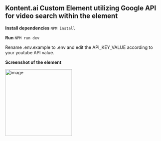 ## Kontent.ai Custom Element utilizing Google API for video search within the element

**Install dependencies**
`NPM install`

**Run**
`NPM run dev`

Rename .env.example to .env and edit the API_KEY_VALUE according to your youtube API value.

**Screenshot of the element**

<img width="214" alt="image" src="https://github.com/lukas-lacko/youtube-search-custom-el/assets/80037957/9058bbf9-074f-4460-8125-675a5ea31342">


